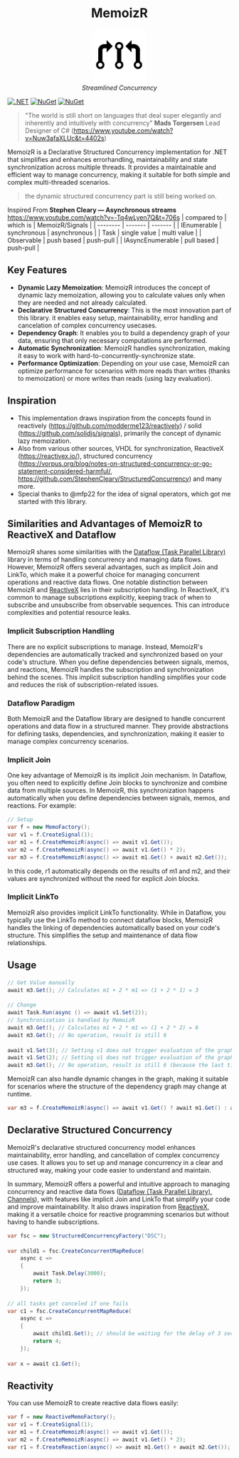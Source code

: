 <h1 align="center">MemoizR</h1>

<p align="center">
  <img src="docs/MemoizR-Small.png" alt="MemoizR-logo" width="120px" height="120px"/>
  <br>
  <em>Streamlined Concurrency</em>
  <br>
</p>


[![.NET](https://github.com/timonkrebs/MemoizR/actions/workflows/dotnet.yml/badge.svg)](https://github.com/timonkrebs/MemoizR/actions/workflows/dotnet.yml)
[![NuGet](https://img.shields.io/nuget/dt/memoizr.svg)](https://www.nuget.org/packages/memoizr) 
[![NuGet](https://img.shields.io/nuget/vpre/memoizr.svg)](https://www.nuget.org/packages/memoizr)

> "The world is still short on languages that deal super elegantly and inherently and intuitively with concurrency" **Mads Torgersen** Lead Designer of C# (https://www.youtube.com/watch?v=Nuw3afaXLUc&t=4402s)

MemoizR is a Declarative Structured Concurrency implementation for .NET that simplifies and enhances errorhandling, maintainability and state synchronization across multiple threads. It provides a maintainable and efficient way to manage concurrency, making it suitable for both simple and complex multi-threaded scenarios.

> the dynamic structured concurrency part is still being worked on.

Inspired From **Stephen Cleary — Asynchronous streams** https://www.youtube.com/watch?v=-Tq4wLyen7Q&t=706s
| compared to      | which is     | MemoizR/Signals |
| --------         | -------      | -------         |
| IEnumerable      | synchronous  | asynchronous    |
| Task             | single value | multi value     |
| Observable       | push based   | push-pull       |
| IAsyncEnumerable | pull based   | push-pull       |

## Key Features
- **Dynamic Lazy Memoization**: MemoizR introduces the concept of dynamic lazy memoization, allowing you to calculate values only when they are needed and not already calculated.
- **Declarative Structured Concurrency**: This is the most innovation part of this library. it enables easy setup, maintainability, error handling and cancelation of complex concurrency usecases.
- **Dependency Graph**: It enables you to build a dependency graph of your data, ensuring that only necessary computations are performed.
- **Automatic Synchronization**: MemoizR handles synchronization, making it easy to work with hard-to-concurrently-synchronize state.
- **Performance Optimization**: Depending on your use case, MemoizR can optimize performance for scenarios with more reads than writes (thanks to memoization) or more writes than reads (using lazy evaluation).

## Inspiration
- This implementation draws inspiration from the concepts found in reactively (https://github.com/modderme123/reactively) / solid (https://github.com/solidjs/signals), primarily the concept of dynamic lazy memoization.
- Also from various other sources, VHDL for synchronization, ReactiveX (https://reactivex.io/), structured concurrency (https://vorpus.org/blog/notes-on-structured-concurrency-or-go-statement-considered-harmful/, https://github.com/StephenCleary/StructuredConcurrency) and many more.
- Special thanks to @mfp22 for the idea of signal operators, which got me started with this library.

## Similarities and Advantages of MemoizR to ReactiveX and Dataflow 

MemoizR shares some similarities with the [Dataflow (Task Parallel Library)](https://learn.microsoft.com/en-us/dotnet/standard/parallel-programming/dataflow-task-parallel-library) library in terms of handling concurrency and managing data flows. 
However, MemoizR offers several advantages, such as implicit Join and LinkTo, which make it a powerful choice for managing concurrent operations and reactive data flows.
One notable distinction between MemoizR and [ReactiveX](https://github.com/dotnet/reactive) lies in their subscription handling. In ReactiveX, it's common to manage subscriptions explicitly, keeping track of when to subscribe and unsubscribe from observable sequences. This can introduce complexities and potential resource leaks.

### Implicit Subscription Handling
There are no explicit subscriptions to manage. Instead, MemoizR's dependencies are automatically tracked and synchronized based on your code's structure. When you define dependencies between signals, memos, and reactions, MemoizR handles the subscription and synchronization behind the scenes. This implicit subscription handling simplifies your code and reduces the risk of subscription-related issues.

### Dataflow Paradigm

Both MemoizR and the Dataflow library are designed to handle concurrent operations and data flow in a structured manner. 
They provide abstractions for defining tasks, dependencies, and synchronization, making it easier to manage complex concurrency scenarios.

### Implicit Join

One key advantage of MemoizR is its implicit Join mechanism. In Dataflow, you often need to explicitly define Join blocks to synchronize and combine data from multiple sources. In MemoizR, this synchronization happens automatically when you define dependencies between signals, memos, and reactions. For example:

```csharp
// Setup
var f = new MemoFactory();
var v1 = f.CreateSignal(1);
var m1 = f.CreateMemoizR(async() => await v1.Get());
var m2 = f.CreateMemoizR(async() => await v1.Get() * 2);
var m3 = f.CreateMemoizR(async() => await m1.Get() + await m2.Get());
```
In this code, r1 automatically depends on the results of m1 and m2, and their values are synchronized without the need for explicit Join blocks.

### Implicit LinkTo
MemoizR also provides implicit LinkTo functionality. While in Dataflow, you typically use the LinkTo method to connect dataflow blocks, MemoizR handles the linking of dependencies automatically based on your code's structure. This simplifies the setup and maintenance of data flow relationships.

## Usage

```cs
// Get Value manually
await m3.Get(); // Calculates m1 + 2 * m1 => (1 + 2 * 1) = 3

// Change
await Task.Run(async () => await v1.Set(2));
// Synchronization is handled by MemoizR
await m3.Get(); // Calculates m1 + 2 * m1 => (1 + 2 * 2) = 6
await m3.Get(); // No operation, result is still 6

await v1.Set(3); // Setting v1 does not trigger evaluation of the graph
await v1.Set(2); // Setting v1 does not trigger evaluation of the graph
await m3.Get(); // No operation, result is still 6 (because the last time the graph was evaluated, v1 was already 2)
```

MemoizR can also handle dynamic changes in the graph, making it suitable for scenarios where the structure of the dependency graph may change at runtime.

```cs
var m3 = f.CreateMemoizR(async() => await v1.Get() ? await m1.Get() : await m2.Get());
```

## Declarative Structured Concurrency
MemoizR's declarative structured concurrency model enhances maintainability, error handling, and cancellation of complex concurrency use cases. It allows you to set up and manage concurrency in a clear and structured way, making your code easier to understand and maintain.

In summary, MemoizR offers a powerful and intuitive approach to managing concurrency and reactive data flows ([Dataflow (Task Parallel Library)](https://learn.microsoft.com/en-us/dotnet/standard/parallel-programming/dataflow-task-parallel-library), [Channels](https://learn.microsoft.com/en-us/dotnet/core/extensions/channels)), with features like implicit Join and LinkTo that simplify your code and improve maintainability. It also draws inspiration from [ReactiveX](https://github.com/dotnet/reactive), making it a versatile choice for reactive programming scenarios but without having to handle subscriptions.

```cs
var fsc = new StructuredConcurrencyFactory("DSC");

var child1 = fsc.CreateConcurrentMapReduce(
    async c =>
    {
        await Task.Delay(3000);
        return 3;
    });

// all tasks get canceled if one fails
var c1 = fsc.CreateConcurrentMapReduce(
    async c =>
    {
        await child1.Get(); // should be waiting for the delay of 3 seconds but does not...
        return 4;
    });

var x = await c1.Get();

```

## Reactivity
You can use MemoizR to create reactive data flows easily:

```csharp
var f = new ReactiveMemoFactory();
var v1 = f.CreateSignal(1);
var m1 = f.CreateMemoizR(async() => await v1.Get());
var m2 = f.CreateMemoizR(async() => await v1.Get() * 2);
var r1 = f.CreateReaction(async() => await m1.Get() + await m2.Get());
```
